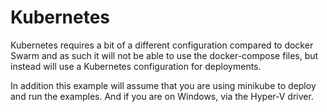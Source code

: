 # Kubernetes

Kubernetes requires a bit of a different configuration compared to docker Swarm
and as such it will not be able to use the docker-compose files, but instead will
use a Kubernetes configuration for deployments.

In addition this example will assume that you are using minikube to deploy and
run the examples. And if you are on Windows, via the Hyper-V driver.
